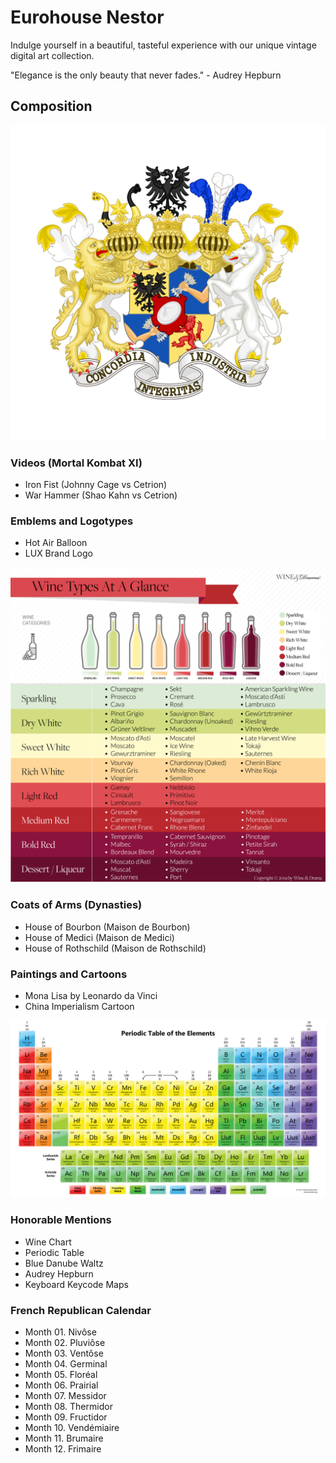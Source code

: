 # Eurohouse Nestor

Indulge yourself in a beautiful, tasteful experience with our unique vintage digital art collection.

"Elegance is the only beauty that never fades." - Audrey Hepburn

## Composition

![Collage](https://github.com/eurohouse/nestor/blob/main/Maison%20de%20Rothschild.png?raw=true)

### Videos (Mortal Kombat XI)

* Iron Fist (Johnny Cage vs Cetrion)
* War Hammer (Shao Kahn vs Cetrion)

### Emblems and Logotypes

* Hot Air Balloon
* LUX Brand Logo

![Collage](https://github.com/eurohouse/nestor/blob/main/Wine%20Chart.png?raw=true)

### Coats of Arms (Dynasties)

* House of Bourbon (Maison de Bourbon)
* House of Medici (Maison de Medici)
* House of Rothschild (Maison de Rothschild)

### Paintings and Cartoons

* Mona Lisa by Leonardo da Vinci
* China Imperialism Cartoon

![Collage](https://github.com/eurohouse/nestor/blob/main/Periodic%20Table.png?raw=true)

### Honorable Mentions

* Wine Chart
* Periodic Table
* Blue Danube Waltz
* Audrey Hepburn
* Keyboard Keycode Maps

### French Republican Calendar

* Month 01. Nivôse
* Month 02. Pluviôse
* Month 03. Ventôse
* Month 04. Germinal
* Month 05. Floréal
* Month 06. Prairial
* Month 07. Messidor
* Month 08. Thermidor
* Month 09. Fructidor
* Month 10. Vendémiaire
* Month 11. Brumaire
* Month 12. Frimaire
